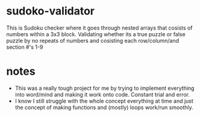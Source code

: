 # sudoko-validator

This is Sudoku checker where it goes through nested arrays that cosists of numbers within a 3x3 block. Validating whether its a true puzzle or false puzzle by no repeats of numbers and cosisting each row/column/and section #'s 1-9

# notes 
- This was a really tough project for me by trying to implement everything into word/mind and making it work onto code. Constant trial and error.
- I know I still struggle with the whole concept everything at time and just the concept of making functions and (mostly) loops work/run smoothly.
